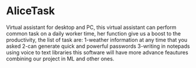# AliceTask
Virtual assistant for desktop and PC, this virtual assistant can perform common task on a daily worker time, her
function give us a boost to the productivity, the list of task are:
1-weather information at any time that you asked 
2-can generate quick and powerful passwords
3-writing in notepads using voice to text libraries
this software will have more advance feautures combining our project in ML and other ones.

